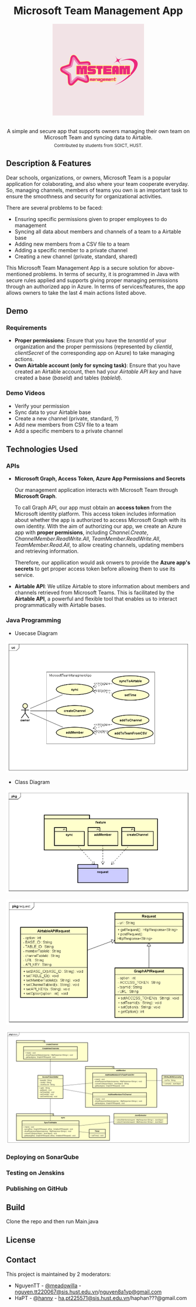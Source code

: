 <h1 align="center">Microsoft Team Management App</h1>


<!-- Create a logo/image for the app on Canva -->
<p align="center"><img src="Logo.png" alt="Microsoft Team Management App" width="250" height="250"></p>

<!-- Add some buttons (License, download, version, madeby, open source, stars, issues) -->

<div align="center">
  <br>A simple and secure app that supports owners managing their own team on Microsoft Team and syncing data to Airtable.<br>
  <sub>Contributed by students from SOICT, HUST.</sub>
</div>

## Description & Features
Dear schools, organizations, or owners, 
Microsoft Team is a popular application for colaborating, and also where your team cooperate everyday. So, managing channels, members of teams you own is an important task to ensure the smoothness and security for organizational activities.

There are several problems to be faced:
* Ensuring specific permissions given to proper employees to do management
* Syncing all data about members and channels of a team to a Airtable base
* Adding new members from a CSV file to a team
* Adding a specific member to a private channel
* Creating a new channel (private, standard, shared)

This Microsoft Team Management App is a secure solution for above-mentioned problems. In terms of security, it is programmed in Java with secure rules applied and supports giving proper managing permissions through an authorized app in Azure. In terms of services/features, the app allows owners to take the last 4 main actions listed above.

## Demo
### Requirements
* **Proper permissions**: 
Ensure that you have the _tenantId_ of your organization and the proper permissions (represented by _clientId_, _clientSecret_ of the corresponding app on Azure) to take managing actions.
* **Own Airtable account (only for syncing task)**: 
Ensure that you have created an Airtable account, then had your _Airtable API key_ and have created a base (_baseId_) and tables (_tableId_).

### Demo Videos
<!-- Consider the order of features presented-->
* Verify your permission
* Sync data to your Airtable base
* Create a new channel (private, standard, ?)
* Add new members from CSV file to a team
* Add a specific members to a private channel

## Technologies Used
### APIs
* **Microsoft Graph, Access Token, Azure App Permissions and Secrets**
  
  Our management application interacts with Microsoft Team through **Microsoft Graph**. 
  
  To call Graph API, our app must obtain an **access token** from the Microsoft identity platform. This access token includes information about whether the app is authorized to access Microsoft Graph with its own identity. With the aim of authorizing our app, we create an Azure app with **proper permisions**, including _Channel.Create_, _ChannelMember.ReadWrite.All_, _TeamMember.ReadWrite.All_, _TeamMember.Read.All_, to allow creating channels, updating members and retrieving information. 
  
  Therefore, our appilication would ask onwers to provide the **Azure app's secrets** to get proper access token before allowing them to use its service.

* **Airtable API**: 
  We utilize Airtable to store information about members and channels retrieved from Microsoft Teams. This is facilitated by the **Airtable API**, a powerful and flexible tool that enables us to interact programmatically with Airtable bases.

### Java Programming
* Usecase Diagram
<p><img src="UML\Total UseCase.png" alt="Usecase Diagram" ></p>

* Class Diagram
<p><img src="UML\Total Class.png" alt="Usecase Diagram"></p>
<p><img src="UML\Request Classes.png" alt="Usecase Diagram"></p>
<p><img src="UML\Feature Classes.png" alt="Usecase Diagram"></p>

### Deploying on SonarQube

### Testing on Jenskins

### Publishing on GitHub

## Build
Clone the repo and then run Main.java
## License

## Contact
This project is maintained by 2 moderators:
- NguyenTT - [@meadowilla](https://github.com/meadowilla/) - nguyen.tt220067@sis.hust.edu.vn/nguyen8a1yp@gmail.com
- HaPT - [@hanny](https://github.com/pth0301/) - ha.pt225571@sis.hust.edu.vn/haphan???@gmail.com


